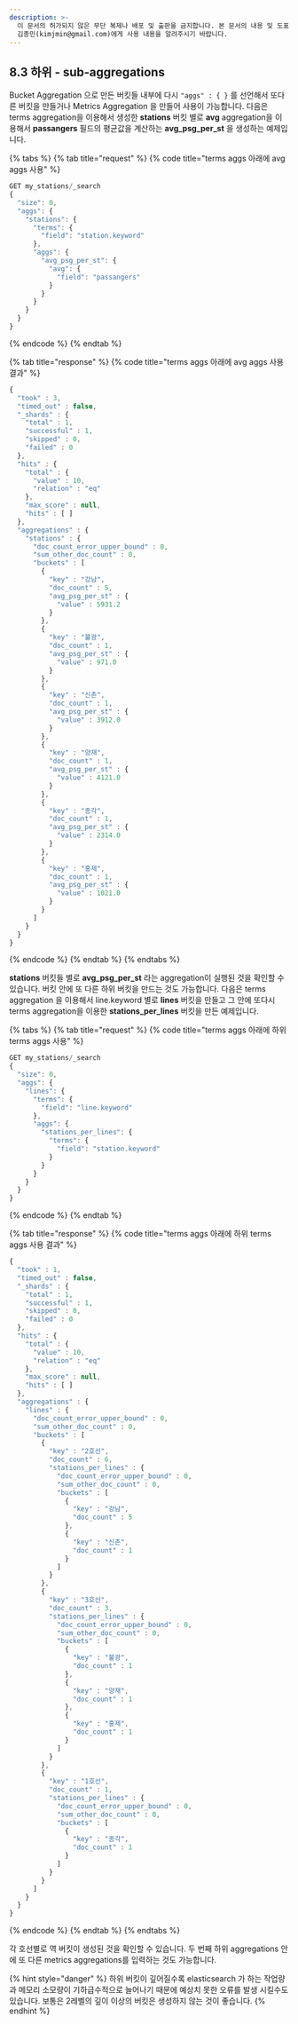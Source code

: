 ```yaml
---
description: >-
  이 문서의 허가되지 않은 무단 복제나 배포 및 출판을 금지합니다. 본 문서의 내용 및 도표 등을 인용하고자 하는 경우 출처를 명시하고
  김종민(kimjmin@gmail.com)에게 사용 내용을 알려주시기 바랍니다.
---
```


## 8.3 하위 - sub-aggregations

  Bucket Aggregation 으로 만든 버킷들 내부에 다시 `"aggs" : { }` 를 선언해서 또다른 버킷을 만들거나 Metrics Aggregation 을 만들어 사용이 가능합니다. 다음은 terms aggregation을 이용해서 생성한 **stations** 버킷 별로 **avg** aggregation을 이용해서 **passangers** 필드의 평균값을 계산하는 **avg_psg_per_st** 을 생성하는 예제입니다.

{% tabs %}
{% tab title="request" %}
{% code title="terms aggs 아래에 avg aggs 사용" %}
```javascript
GET my_stations/_search
{
  "size": 0,
  "aggs": {
    "stations": {
      "terms": {
        "field": "station.keyword"
      },
      "aggs": {
        "avg_psg_per_st": {
          "avg": {
            "field": "passangers"
          }
        }
      }
    }
  }
}
```
{% endcode %}
{% endtab %}

{% tab title="response" %}
{% code title="terms aggs 아래에 avg aggs 사용 결과" %}
```javascript
{
  "took" : 3,
  "timed_out" : false,
  "_shards" : {
    "total" : 1,
    "successful" : 1,
    "skipped" : 0,
    "failed" : 0
  },
  "hits" : {
    "total" : {
      "value" : 10,
      "relation" : "eq"
    },
    "max_score" : null,
    "hits" : [ ]
  },
  "aggregations" : {
    "stations" : {
      "doc_count_error_upper_bound" : 0,
      "sum_other_doc_count" : 0,
      "buckets" : [
        {
          "key" : "강남",
          "doc_count" : 5,
          "avg_psg_per_st" : {
            "value" : 5931.2
          }
        },
        {
          "key" : "불광",
          "doc_count" : 1,
          "avg_psg_per_st" : {
            "value" : 971.0
          }
        },
        {
          "key" : "신촌",
          "doc_count" : 1,
          "avg_psg_per_st" : {
            "value" : 3912.0
          }
        },
        {
          "key" : "양재",
          "doc_count" : 1,
          "avg_psg_per_st" : {
            "value" : 4121.0
          }
        },
        {
          "key" : "종각",
          "doc_count" : 1,
          "avg_psg_per_st" : {
            "value" : 2314.0
          }
        },
        {
          "key" : "홍제",
          "doc_count" : 1,
          "avg_psg_per_st" : {
            "value" : 1021.0
          }
        }
      ]
    }
  }
}
```
{% endcode %}
{% endtab %}
{% endtabs %}

  **stations** 버킷들 별로 **avg_psg_per_st** 라는 aggregation이 실행된 것을 확인할 수 있습니다. 버킷 안에 또 다른 하위 버킷을 만드는 것도 가능합니다. 다음은 terms aggregation 을 이용해서 line.keyword 별로 **lines** 버킷을 만들고 그 안에 또다시 terms aggregation을 이용한 **stations_per_lines** 버킷을 만든 예제입니다.

{% tabs %}
{% tab title="request" %}
{% code title="terms aggs 아래에 하위 terms aggs 사용" %}
```javascript
GET my_stations/_search
{
  "size": 0,
  "aggs": {
    "lines": {
      "terms": {
        "field": "line.keyword"
      },
      "aggs": {
        "stations_per_lines": {
          "terms": {
            "field": "station.keyword"
          }
        }
      }
    }
  }
}
```
{% endcode %}
{% endtab %}

{% tab title="response" %}
{% code title="terms aggs 아래에 하위 terms aggs 사용 결과" %}
```javascript
{
  "took" : 1,
  "timed_out" : false,
  "_shards" : {
    "total" : 1,
    "successful" : 1,
    "skipped" : 0,
    "failed" : 0
  },
  "hits" : {
    "total" : {
      "value" : 10,
      "relation" : "eq"
    },
    "max_score" : null,
    "hits" : [ ]
  },
  "aggregations" : {
    "lines" : {
      "doc_count_error_upper_bound" : 0,
      "sum_other_doc_count" : 0,
      "buckets" : [
        {
          "key" : "2호선",
          "doc_count" : 6,
          "stations_per_lines" : {
            "doc_count_error_upper_bound" : 0,
            "sum_other_doc_count" : 0,
            "buckets" : [
              {
                "key" : "강남",
                "doc_count" : 5
              },
              {
                "key" : "신촌",
                "doc_count" : 1
              }
            ]
          }
        },
        {
          "key" : "3호선",
          "doc_count" : 3,
          "stations_per_lines" : {
            "doc_count_error_upper_bound" : 0,
            "sum_other_doc_count" : 0,
            "buckets" : [
              {
                "key" : "불광",
                "doc_count" : 1
              },
              {
                "key" : "양재",
                "doc_count" : 1
              },
              {
                "key" : "홍제",
                "doc_count" : 1
              }
            ]
          }
        },
        {
          "key" : "1호선",
          "doc_count" : 1,
          "stations_per_lines" : {
            "doc_count_error_upper_bound" : 0,
            "sum_other_doc_count" : 0,
            "buckets" : [
              {
                "key" : "종각",
                "doc_count" : 1
              }
            ]
          }
        }
      ]
    }
  }
}
```
{% endcode %}
{% endtab %}
{% endtabs %}

  각 호선별로 역 버킷이 생성된 것을 확인할 수 있습니다. 두 번째 하위 aggregations 안에 또 다른 metrics aggregations를 입력하는 것도 가능합니다.

{% hint style="danger" %}
하위 버킷이 깊어질수록 elasticsearch 가 하는 작업량과 메모리 소모량이 기하급수적으로 늘어나기 때문에 예상치 못한 오류를 발생 시킬수도 있습니다. 보통은 2레벨의 깊이 이상의 버킷은 생성하지 않는 것이 좋습니다.
{% endhint %}

